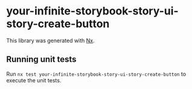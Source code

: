 # your-infinite-storybook-story-ui-story-create-button

This library was generated with [Nx](https://nx.dev).

## Running unit tests

Run `nx test your-infinite-storybook-story-ui-story-create-button` to execute the unit tests.
